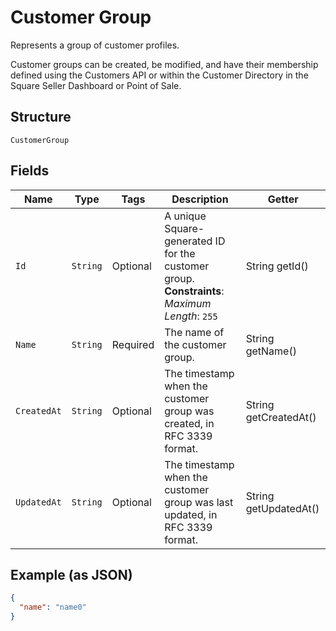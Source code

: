 
# Customer Group

Represents a group of customer profiles.

Customer groups can be created, be modified, and have their membership defined using
the Customers API or within the Customer Directory in the Square Seller Dashboard or Point of Sale.

## Structure

`CustomerGroup`

## Fields

| Name | Type | Tags | Description | Getter |
|  --- | --- | --- | --- | --- |
| `Id` | `String` | Optional | A unique Square-generated ID for the customer group.<br>**Constraints**: *Maximum Length*: `255` | String getId() |
| `Name` | `String` | Required | The name of the customer group. | String getName() |
| `CreatedAt` | `String` | Optional | The timestamp when the customer group was created, in RFC 3339 format. | String getCreatedAt() |
| `UpdatedAt` | `String` | Optional | The timestamp when the customer group was last updated, in RFC 3339 format. | String getUpdatedAt() |

## Example (as JSON)

```json
{
  "name": "name0"
}
```

